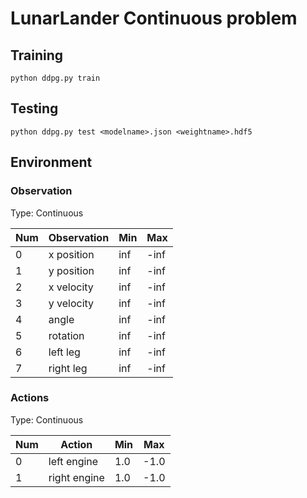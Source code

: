 # LunarLander Continuous problem

## Training
```
python ddpg.py train
```

## Testing
```
python ddpg.py test <modelname>.json <weightname>.hdf5
```

## Environment
### Observation
Type: Continuous

Num | Observation | Min | Max
----|-------------|-----|----
0   | x position  | inf | -inf
1   | y position  | inf | -inf
2   | x velocity  | inf | -inf
3   | y velocity  | inf | -inf
4   | angle       | inf | -inf
5   | rotation    | inf | -inf
6   | left leg    | inf | -inf
7   | right leg   | inf | -inf

### Actions
Type: Continuous

Num | Action      | Min | Max
----|-------------|-----|----
0   | left engine | 1.0 | -1.0
1   | right engine| 1.0 | -1.0

